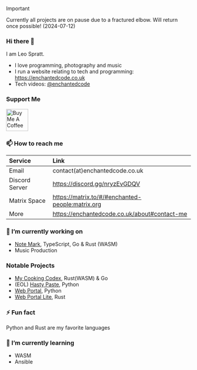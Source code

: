 > [!IMPORTANT]
> Currently all projects are on pause due to a fractured elbow. Will return once possible! (2024-07-12)

### Hi there 👋
I am Leo Spratt.

- I love programming, photography and music
- I run a website relating to tech and programming: <https://enchantedcode.co.uk>
- Tech videos: [@enchantedcode](https://www.youtube.com/@enchantedcode)

### Support Me

<a href="https://www.buymeacoffee.com/leospratt" target="_blank"><img src="https://cdn.buymeacoffee.com/buttons/v2/default-blue.png" alt="Buy Me A Coffee" height=60></a>

### 📫 How to reach me
| Service | Link |
|:--------|:-----|
| Email | contact(at)enchantedcode.co.uk |
| Discord Server | <https://discord.gg/nryzEvGDQV> |
| Matrix Space | <https://matrix.to/#/#enchanted-people:matrix.org> |
| More | <https://enchantedcode.co.uk/about#contact-me> |

### 🔭 I’m currently working on
- [Note Mark](https://github.com/enchant97/note-mark), TypeScript, Go & Rust (WASM)
- Music Production

### Notable Projects
- [My Cooking Codex](https://github.com/my-cooking-codex/), Rust(WASM) & Go
- (EOL) [Hasty Paste](https://github.com/enchant97/hasty-paste), Python
- [Web Portal](https://github.com/enchant97/web-portal), Python
- [Web Portal Lite](https://github.com/enchant97/web-portal-lite), Rust

### ⚡ Fun fact
Python and Rust are my favorite languages

### 🌱 I’m currently learning
- WASM
- Ansible
